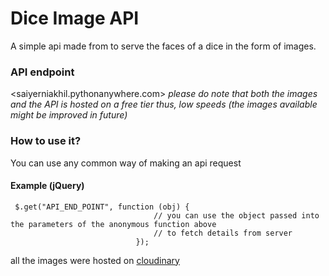 # Dice Image API
A simple api made from to serve the faces of a dice in the form of images.

### API endpoint
<saiyerniakhil.pythonanywhere.com>
_please do note that both the images and the API is hosted on a free tier thus, low speeds (the images available might be improved in future)_ 

### How to use it?
You can use any common way of making an api request

  #### Example (jQuery)
  ```
   $.get("API_END_POINT", function (obj) {
                                  // you can use the object passed into the parameters of the anonymous function above
                                  // to fetch details from server
                              });
  ```
all the images were hosted on [cloudinary](www.cloudinary.com)
